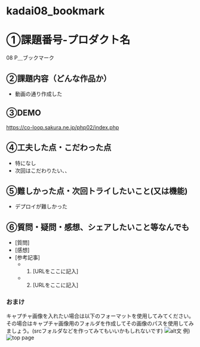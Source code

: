 # kadai08_bookmark

# ①課題番号-プロダクト名

08 P＿ブックマーク

## ②課題内容（どんな作品か）

- 動画の通り作成した
   
## ③DEMO
https://co-loop.sakura.ne.jp/php02/index.php

## ④工夫した点・こだわった点
- 特になし
- 次回はこだわりたい、、


## ⑤難しかった点・次回トライしたいこと(又は機能)
- デプロイが難しかった


## ⑥質問・疑問・感想、シェアしたいこと等なんでも

- [質問]
- [感想]
- [参考記事]
  - 1. [URLをここに記入]
  - 2. [URLをここに記入]

### おまけ

キャプチャ画像を入れたい場合は以下のフォーマットを使用してみてください。その場合はキャプチャ画像用のフォルダを作成してその画像のパスを使用してみましょう。(srcフォルダなどを作ってみてもいいかもしれないです)
![alt文](画像URL)
例)
![top page](./src/capture1.png)

